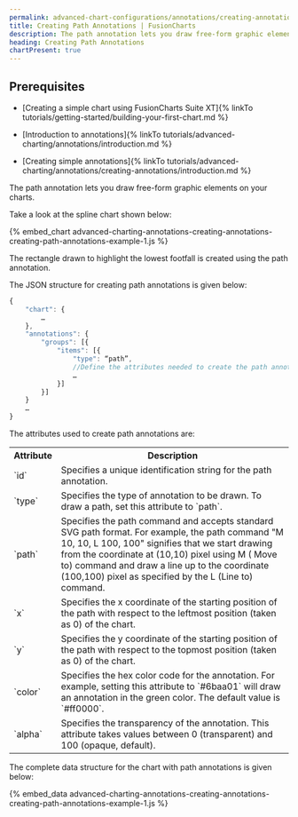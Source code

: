 ```yaml
---
permalink: advanced-chart-configurations/annotations/creating-annotations/creating-path-annotations.html
title: Creating Path Annotations | FusionCharts
description: The path annotation lets you draw free-form graphic elements on your charts.
heading: Creating Path Annotations
chartPresent: true
---
```


## Prerequisites

* [Creating a simple chart using FusionCharts Suite XT]{% linkTo tutorials/getting-started/building-your-first-chart.md %}

* [Introduction to annotations]{% linkTo tutorials/advanced-charting/annotations/introduction.md %}

* [Creating simple annotations]{% linkTo tutorials/advanced-charting/annotations/creating-annotations/introduction.md %}

The path annotation lets you draw free-form graphic elements on your charts.

Take a look at the spline chart shown below:

{% embed_chart advanced-charting-annotations-creating-annotations-creating-path-annotations-example-1.js %}

The rectangle drawn to highlight the lowest footfall is created using the path annotation.

The JSON structure for creating path annotations is given below:

```javascript
{
    "chart": {
        …
    },
    "annotations": {
        "groups": [{
            "items": [{
                "type": “path”,
                //Define the attributes needed to create the path annotation
                …
            }]
        }]
    }
    …
}

```

The attributes used to create path annotations are:

<table>
  <tr>
    <th>Attribute</th>
    <th>Description</th>
  </tr>
  <tr>
    <td>`id`</td>
    <td>Specifies a unique identification string for the path annotation. </td>
  </tr>
  <tr>
    <td>`type`</td>
    <td>Specifies the type of annotation to be drawn. To draw a path, set this attribute to `path`.</td>
  </tr>
  <tr>
    <td>`path`</td>
    <td>Specifies the path command and accepts standard SVG  path format. For example, the path command "M 10, 10, L 100, 100"  signifies that we start drawing from the coordinate at (10,10) pixel using M ( Move to) command and draw a line up to the coordinate (100,100) pixel as specified by the L (Line to) command. </td>
  </tr>
  <tr>
    <td>`x`</td>
    <td>Specifies the x coordinate of the starting position of the path with respect to the leftmost position (taken as 0) of the chart. </td>
  </tr>
  <tr>
    <td>`y`</td>
    <td>Specifies the y coordinate of the starting position of the path with respect to the topmost position (taken as 0) of the chart. </td>
  </tr>
  <tr>
    <td>`color`</td>
    <td>Specifies the hex color code for the annotation. For example, setting this attribute to `#6baa01` will draw an annotation in the green color.
The default value is `#ff0000`.</td>
  </tr>
  <tr>
    <td>`alpha`</td>
    <td>Specifies the transparency of the annotation. This attribute takes values between 0 (transparent) and 100 (opaque, default). </td>
  </tr>
</table>


The complete data structure for the chart with path annotations is given below:

{% embed_data advanced-charting-annotations-creating-annotations-creating-path-annotations-example-1.js %}
